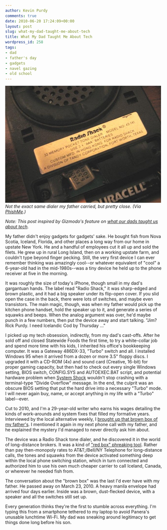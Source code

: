 ```yaml
---
author: Kevin Purdy
comments: true
date: 2010-06-20 17:24:09+00:00
layout: post
slug: what-my-dad-taught-me-about-tech
title: What My Dad Taught Me About Tech
wordpress_id: 258
tags:
- dad
- father's day
- gadgets
- navel gazing
- old school
---
```


![radio_shack_dialer](/assets/uploads/2010/06/radio_shack_dialer.jpg)
_Not the exact same dialer my father carried, but pretty close. (Via [PhishMe](http://blog.phishme.com/2007/08/oldschool-radioshack-redbox-1990s-preaking/).)_

_Note: This post inspired by Gizmodo's feature on [what our dads taught us about tech](http://gizmodo.com/5568058/what-our-dads-taught-us-about-tech)._

My father didn't enjoy gadgets for gadgets' sake. He bought fish from Nova Scotia, Iceland, Florida, and other places a long way from our home in upstate New York. He and a handful of employees cut it all up and sold the filets. He grew up in rural Long Island, then on a working upstate farm, and couldn't type beyond finger pecking. Still, the very first device I can ever remember thinking was amazingly cool--or whatever equivalent of "cool" a 6-year-old had in the mid-1980s--was a tiny device he held up to the phone receiver at five in the morning.

It was roughly the size of today's iPhone, though small in my dad's gargantuan hands. The label read "Radio Shack," it was sharp-edged and brown plastic, and it had a big speaker under its flip-open cover. If you slid open the case in the back, there were lots of switches, and maybe even transistors. The main magic, though, was when my father would pick up the kitchen phone handset, hold the speaker up to it, and generate a series of squawks and beeps. When the analog argument was over, he'd maybe punch in a few numbers, then put the device away and start talking. "Jim? Rick Purdy. I need Icelandic Cod by Thursday ..."

I picked up my tech obsession, indirectly, from my dad's cast-offs. After he sold off and closed Statewide Foods the first time, to try a white-collar job and spend more time with his kids, I inherited his office's bookkeeping computer. It was a Gateway 486DX-33, "Turbo" switch and all. I installed Windows 95 when it arrived from a dozen or more 3.5" floppy discs. I upgraded it with a CD-ROM (4x) and sound card (Creative, 16-bit) for proper gaming capacity, but then had to check out every single Windows setting, BIOS switch, CONFIG.SYS and AUTOEXEC.BAT script, and potential hardware problem when [System Shock](http://en.wikipedia.org/wiki/System_shock) wouldn't stop crashing with a terminal-type "Divide Overflow" message. In the end, the culprit was an obscure BIOS setting that put the hard drive into a necessary "Turbo" mode. I will never again buy, name, or accept anything in my life with a "Turbo" label--ever.

Cut to 2010, and I'm a 29-year-old writer who earns his wages detailing the kinds of work-arounds and system fixes that filled my formative years. Interviewed by the local alternative weekly, I [brought up that brown box of my father's](http://artvoice.com/issues/v9n7/five_questions). I mentioned it again in my next phone call with my father, and he explained the mystery I'd managed to never directly ask him about.

The device was a Radio Shack tone dialer, and he discovered it in the world of long-distance brokers. It was a kind of ["red box" phreaking tool](http://en.wikipedia.org/wiki/Red_box_(phreaking)). Rather than pay then-monopoly rates to AT&T;/Bell/NY Telephone for long-distance calls, the tones and squawks from the device activated something deep within the local phone switching station, which in turn connected and authorized him to use his own much cheaper carrier to call Iceland, Canada, or wherever he needed fish from.

The conversation about the "brown box" was the last I'd ever have with my father. He passed away on March 23, 2010. A heavy manila envelope had arrived four days earlier. Inside was a brown, dust-flecked device, with a speaker and all the switches still set up.

Every generation thinks they're the first to stumble across everything. I'm typing this from a smartphone tethered to my laptop to avoid Panera's unusable lunchtime Wi-Fi. My dad was sneaking around legitimacy to get things done long before his son.
